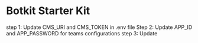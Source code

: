 # Botkit Starter Kit

step 1: Update CMS_URI and CMS_TOKEN in .env file
Step 2: Update APP_ID and APP_PASSWORD for teams configurations
step 3: Update 
